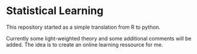 # Statistical Learning
This repository started as a simple translation from R to python.

Currently some light-weighted theory and some additional comments will be added.
The idea is to create an online learning ressource for me.
